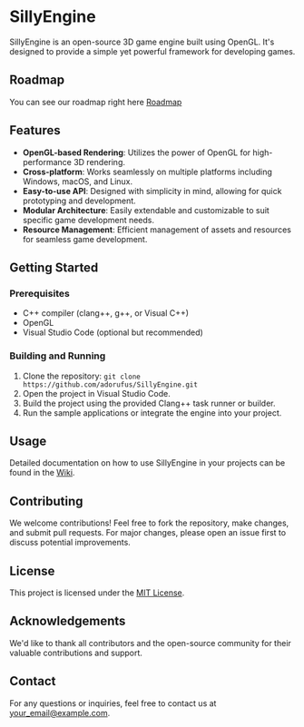 # SillyEngine

SillyEngine is an open-source 3D game engine built using OpenGL. It's designed to provide a simple yet powerful framework for developing games.

## Roadmap
You can see our roadmap right here [Roadmap](ROADMAP.md)

## Features

- **OpenGL-based Rendering**: Utilizes the power of OpenGL for high-performance 3D rendering.
- **Cross-platform**: Works seamlessly on multiple platforms including Windows, macOS, and Linux.
- **Easy-to-use API**: Designed with simplicity in mind, allowing for quick prototyping and development.
- **Modular Architecture**: Easily extendable and customizable to suit specific game development needs.
- **Resource Management**: Efficient management of assets and resources for seamless game development.

## Getting Started

### Prerequisites

- C++ compiler (clang++, g++, or Visual C++)
- OpenGL
- Visual Studio Code (optional but recommended)

### Building and Running

1. Clone the repository: `git clone https://github.com/adorufus/SillyEngine.git`
2. Open the project in Visual Studio Code.
3. Build the project using the provided Clang++ task runner or builder.
4. Run the sample applications or integrate the engine into your project.

## Usage

Detailed documentation on how to use SillyEngine in your projects can be found in the [Wiki](https://github.com/adorufus/SillyEngine/wiki).

## Contributing

We welcome contributions! Feel free to fork the repository, make changes, and submit pull requests. For major changes, please open an issue first to discuss potential improvements.

## License

This project is licensed under the [MIT License](LICENSE).

## Acknowledgements

We'd like to thank all contributors and the open-source community for their valuable contributions and support.

## Contact

For any questions or inquiries, feel free to contact us at [your_email@example.com](mailto:your_email@example.com).

